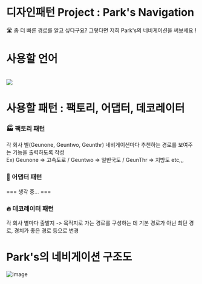 # 디자인패턴 Project : Park's Navigation

🛣️ 좀 더 빠른 경로를 알고 싶다구요? 그렇다면 저희 Park's의 네비게이션을 써보세요 !

# 사용할 언어
<br>
<img src="https://img.shields.io/badge/JavaScript-F7DF1E?style= flat&logo=JS&logoColor=white"/>

# 사용할 패턴 : 팩토리, 어댑터, 데코레이터

### 🏭 팩토리 패턴
각 회사 별(Geunone, Geuntwo, Geunthr) 네비게이션마다 추천하는 경로를 보여주는 기능을 출력하도록 작성<br>
Ex) Geunone => 고속도로 / Geuntwo => 일반국도 / GeunThr => 지방도 etc,,,

### 🔌 어댑터 패턴
=== 생각 중... ===

### 🔥 데코레이터 패턴
각 회사 별마다 출발지 -> 목적지로 가는 경로를 구성하는 데 기본 경로가 아닌 최단 경로, 경치가 좋은 경로 등으로 변경

# Park's의 네비게이션 구조도
![image](https://github.com/Geunone2/DesignPattern/assets/101256141/b0b7fefd-a13c-4f88-a193-ec517ce0c449)


